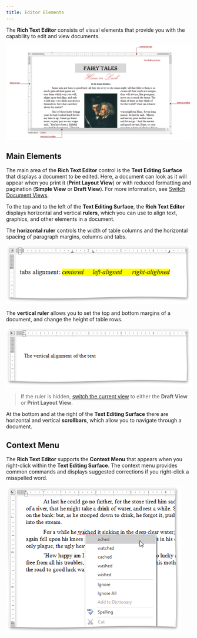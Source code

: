 ```yaml
---
title: Editor Elements
---
```

The **Rich Text Editor** consists of visual elements that provide you with the capability to edit and view documents.

![RTEElementsOverView](../../../images/Img121233.png)

## Main Elements
The main area of the **Rich Text Editor** control is the **Text Editing Surface** that displays a document to be edited. Here, a document can look as it will appear when you print it (**Print Layout View**) or with reduced formatting and pagination (**Simple View** or **Draft View**). For more information, see [Switch Document Views](../../../../interface-elements-for-desktop/articles/rich-text-editor/viewing-and-navigating/switch-document-views.md).

To the top and to the left of the **Text Editing Surface**, the **Rich Text Editor** displays horizontal and vertical **rulers**, which you can use to align text, graphics, and other elements in a document.

The **horizontal ruler** controls the width of table columns and the horizontal spacing of paragraph margins, columns and tabs.

![RTETabsAlignment](../../../images/Img121322.png)

The **vertical ruler** allows you to set the top and bottom margins of a document, and change the height of table rows.

![RTEVerticalAlignment](../../../images/Img121323.png)

> If the ruler is hidden, [switch the current view](../../../../interface-elements-for-desktop/articles/rich-text-editor/viewing-and-navigating/switch-document-views.md) to either the **Draft View** or **Print Layout View**.

At the bottom and at the right of the **Text Editing Surface** there are horizontal and vertical **scrollbars**, which allow you to navigate through a document.

## Context Menu
The **Rich Text Editor** supports the **Context Menu** that appears when you right-click within the **Text Editing Surface**. The context menu provides common commands and displays suggested corrections if you right-click a misspelled word.

 

![RTESpellCheckingContextMenu](../../../images/Img121326.png)